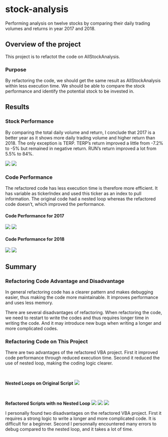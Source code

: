 # stock-analysis
Performing analysis on twelve stocks by comparing their daily trading volumes and returns in year 2017 and 2018.

## Overview of the project
This project is to refactot the code on AllStockAnalysis.

### Purpose
By refactoring the code, we should get the same result as AllStockAnalysis within less execution time. We should be able to compare the stock performance and identify the potential stock to be invested in.

## Results

### Stock Performance
By comparing the total daily volume and return, I conclude that 2017 is a better year as it shows more daily trading volume and higher return than 2018. The only exception is TERP. TERP’s return improved a little from -7.2% to -5% but remained in negative return. RUN’s return improved a lot from 5.5% to 84%. 

![](screenshots/StockPerformance_2017.png)
![](screenshots/StockPerformance_2018.png)

### Code Performance
The refactored code has less execution time is therefore more efficient. It has variable as tickerIndex and used this ticker as an index to pull information. The original code had a nested loop whereas the refactored code doesn’t, which improved the performance.

#### Code Performance for 2017
![](resource/VBA_Challenge_2017.png)
![](screenshots/Stock_Analysis_2017.png)

#### Code Performance for 2018
![](resource/VBA_Challenge_2018.png)
![](screenshots/Stock_Analysis_2018.png)

## Summary

### Refactoring Code Advantage and Disadvantage

In general refactoring code has a clearer pattern and makes debugging easier, thus making the code more maintainable. It improves performance and uses less memory. 

There are several disadvantages of refactoring. When refactoring the code, we need to restart to write the codes and thus requires longer time in writing the code. And it may introduce new bugs when writing a longer and more complicated codes. 

### Refactoring Code on This Project

There are two advantages of the refactored VBA project. First it improved code performance through reduced execution time. Second it reduced the use of nested loop, making the coding logic clearer.

<br />

**Nested Loops on Original Script**
![](screenshots/OriginalLoop.png)

<br />

**Refactored Scripts with no Nested Loop**
![](screenshots/RefactoredArrays.png)
![](screenshots/RefactoredLoop.png)
![](screenshots/RefactoredOutcome.png)

I personally found two disadvantages on the refactored VBA project. First it requires a strong logic to write a longer and more complicated code. It is difficult for a beginner. Second I personnally encountered many errors to debug compared to the nested loop, and it takes a lot of time.

